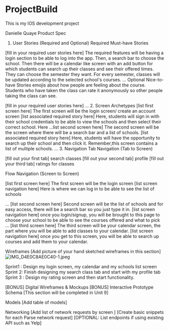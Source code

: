 # ProjectBuild
This is my IOS development project

Danielle Quaye
Product Spec
1. User Stories (Required and Optional)
Required Must-have Stories

[fill in your required user stories here]
The required features will be having a login section to be able to log into the app. Then, a search bar to choose the school. Then there will be a calendar like screen with an add button for which students can search up their classes and see their offered times. They can choose the semester they want. For every semester, classes will be updated according to the selected school's courses. 
...
Optional Nice-to-have Stories
emojis about how people are feeling about the course. Students who have taken the class can rate it anonymously so other people taking the class can see.

[fill in your required user stories here]
...
2. Screen Archetypes
[list first screen here]
The first screen will be the login screen/ create an account screen 
[list associated required story here]
Here, students will sign in with their school credentials to be able to view the schools and then select their correct school. Here 
...list second screen here]
The second screen will be the screen where there will be a search bar and a list of schools. 
[list associated required story here]
Here, students will have the opportunity to search up their school and then click it. Remember,this screen contains a list of multiple schools.
...
3. Navigation
Tab Navigation (Tab to Screen)

[fill out your first tab]
search classes
[fill out your second tab]
profile
[fill out your third tab]
ratings for classes

Flow Navigation (Screen to Screen)

[list first screen here]
The first screen will be the login screen
[list screen navigation here]
Here is where we can log in to be able to see the list of schools

...
[list second screen here]
Second screen will be the list of schools and for easy access, there will be a search bar so you just type it in.
[list screen navigation here]
once you login/signup, you will be brought to this page to choose your school to be able to see the courses offered and what to pick
...
[list third screen here]
The third screen will be your calendar screen, the part where you will be able to add classes to your calendar.
[list screen navigation here]
once you get to this screen, you will be able to search up courses and add them to your calendar.

Wireframes
[Add picture of your hand sketched wireframes in this section] 
![IMG_D4E0C8AE0C40-1.jpeg](https://hackmd.io/_uploads/r1UeBFV76.jpg)







Sprint1 : Design my login screen, my calendar and my schools list screen
Sprint 2: Finish designing my search class tab and start with my profile tab
Sprint 3 : Design my rating screen and then start functionality.

[BONUS] Digital Wireframes & Mockups
[BONUS] Interactive Prototype
Schema
[This section will be completed in Unit 9]

Models
[Add table of models]

Networking
[Add list of network requests by screen ]
[Create basic snippets for each Parse network request]
[OPTIONAL: List endpoints if using existing API such as Yelp]
